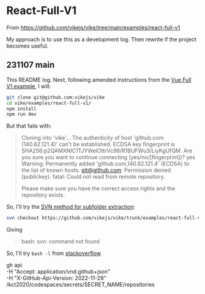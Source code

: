 # React-Full-V1

From <https://github.com/vikejs/vike/tree/main/examples/react-full-v1>

My approach is to use this as a development log. Then rewrite if the project becomes useful.

## 231107 main

This README log.
Next, following amended instructions from the [Vue Full V1 example](https://github.com/vikejs/vike/blob/main/examples/vue-full-v1/readme.md), I will:

```bash
git clone git@github.com:vikejs/vike
cd vike/examples/react-full-v1/
npm install
npm run dev
```

But that fails with:
>Cloning into 'vike'...
The authenticity of host 'github.com (140.82.121.4)' can't be established.
ECDSA key fingerprint is SHA256:p2QAMXNIC1TJYWeIOttrVc98/R1BUFWu3/LiyKgUfQM.
Are you sure you want to continue connecting (yes/no/[fingerprint])? yes
Warning: Permanently added 'github.com,140.82.121.4' (ECDSA) to the list of known hosts.
<git@github.com>: Permission denied (publickey).
fatal: Could not read from remote repository.
>
>Please make sure you have the correct access rights
and the repository exists.

So, I'll try the [SVN method for subfolder extraction](https://shantoroy.com/github/download-subfolder-from-github-repository/):

```bash
svn checkout https://github.com/vikejs/vike/trunk/examples/react-full-v1
```

Giving
>bash: svn: command not found

So, I'll try `bash -l` from [stackoverflow]()

gh api \
  -H "Accept: application/vnd.github+json" \
  -H "X-GitHub-Api-Version: 2022-11-28" \
  /kct2020/codespaces/secrets/SECRET_NAME/repositories
